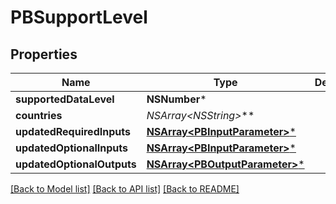# PBSupportLevel

## Properties
Name | Type | Description | Notes
------------ | ------------- | ------------- | -------------
**supportedDataLevel** | **NSNumber*** |  | [optional] 
**countries** | **NSArray&lt;NSString*&gt;*** |  | [optional] 
**updatedRequiredInputs** | [**NSArray&lt;PBInputParameter&gt;***](PBInputParameter.md) |  | [optional] 
**updatedOptionalInputs** | [**NSArray&lt;PBInputParameter&gt;***](PBInputParameter.md) |  | [optional] 
**updatedOptionalOutputs** | [**NSArray&lt;PBOutputParameter&gt;***](PBOutputParameter.md) |  | [optional] 

[[Back to Model list]](../README.md#documentation-for-models) [[Back to API list]](../README.md#documentation-for-api-endpoints) [[Back to README]](../README.md)


